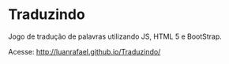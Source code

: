 Traduzindo
==========


Jogo de tradução de palavras utilizando JS, HTML 5 e BootStrap.


Acesse: http://luanrafael.github.io/Traduzindo/
